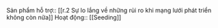 Sản phẩm hỗ trợ:: [[r.2 Sự lo lắng về những rủi ro khi mạng lưới phát triển không còn nữa]]
Hoạt động:: [[Seeding]]